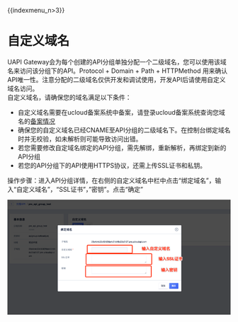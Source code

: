 {{indexmenu_n>3}}

# 自定义域名

UAPI Gateway会为每个创建的API分组单独分配一个二级域名，您可以使用该域名来访问该分组下的API。Protocol + Domain + Path + HTTPMethod 用来确认API唯一性。注意分配的二级域名仅供开发和调试使用，开发API后请使用自定义域名访问。  
自定义域名，请确保您的域名满足以下条件：

*   自定义域名需要在ucloud备案系统中备案，请登录ucloud备案系统查询您域名的[备案情况](https://www.ucloud.cn/site/beian/index.html)
*   确保您的自定义域名已经CNAME至API分组的二级域名下。在控制台绑定域名时并无校验，如未解析则可能导致访问出错。
*   若您需要修改自定域名绑定的API分组，需先解绑，重新解析，再绑定到新的API分组
*   若您的API分组下的API使用HTTPS协议，还需上传SSL证书和私钥。


操作步骤：进入API分组详情，在右侧的自定义域名中栏中点击“绑定域名”，输入“自定义域名”，“SSL证书”，”密钥”。点击“确定”  

![自定义域名](/images/openAPI/customDomain.png)


